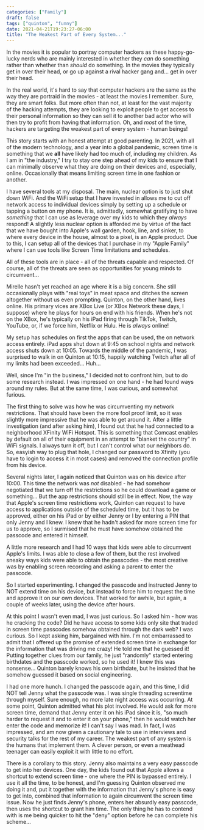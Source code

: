 ```yaml
---
categories: ["Family"]
draft: false
tags: ["quinton", "funny"]
date: 2021-04-21T19:23:27-06:00
title: "The Weakest Part of Every System..."
---
```

In the movies it is popular to portray computer hackers as these happy-go-lucky nerds who are mainly interested in whether they _can_ do something rather than whether than _should_ do something. In the movies they typically get in over their head, or go up against a rival hacker gang and... get in over their head.

In the real world, it's hard to say that computer hackers are the same as the way they are portraid in the movies - at least the movies I remember. Sure, they are smart folks. But more often than not, at least for the vast majority of the hacking attempts, they are looking to exploit people to get access to their personal information so they can sell it to another bad actor who will then try to profit from having that information. Oh, and _most_ of the time, hackers are targeting the weakest part of every system - human beings!

This story starts with an honest attempt at good parenting. In 2021, with all of the modern technology, and a year into a global pandemic, screen time is something that we **all** have likely had too much of, including my children. As I am in "the industry," I try to stay one step ahead of my kids to ensure that I can minimally observe what they are doing on their devices and, especially, online. Occasionally that means limiting screen time in one fashion or another.

I have several tools at my disposal. The main, nuclear option is to just shut down WiFi. And the WiFi setup that I have invested in allows me to cut off network access to individual devices simply by setting up a schedule or tapping a button on my phone. It is, admittedly, somewhat gratifying to have _something_ that I can use as leverage over my kids to which they _always_ respond! A slightly less nuclear option is afforded me by virtue of the fact that we have bought into Apple's wall garden, hook, line, and sinker, to where every device in the house, almost to a pixel, is an Apple product. Due to this, I can setup all of the devices that I purchase in my "Apple Family" where I can use tools like Screen Time limitations and schedules.

All of these tools are in place - all of the threats capable and respected. Of course, all of the threats are seen as opportunities for young minds to circumvent...

Mirelle hasn't yet reached an age where it is a big concern. She still occasionally plays with "real toys" in meat space and ditches the screen altogether without us even prompting. Quinton, on the other hand, lives online. His primary vices are XBox Live (or XBox Network these days, I suppose) where he plays for hours on end with his friends. When he's not on the XBox, he's typically on his iPad firing through TikTok, Twitch, YouTube, or, if we force him, Netflix or Hulu. He is _always_ online!

My setup has schedules on first the apps that can be used, the on network access entirely. iPad apps shut down at 9:45 on school nights and network access shuts down at 10:05. Towards the middle of the pandemic, I was surprised to walk in on Quinton at 10:15, happily watching Twitch after all of my limits had been exceeded... Huh...

Well, since I'm "in the business," I decided not to confront him, but to do some research instead. I was impressed on one hand - he had found ways around my rules. But at the same time, I was curious, and somewhat furious. 

The first thing to solve was how he was circumventing my network restrictions. That should have been the more fool proof limit, so it was slightly more impressive that he was able to get around it. After a little investigation (and after asking him), I found out that he had connected to a neighborhood XFinity WiFi Hotspot. This is something that Comcast enables by default on all of their equipment in an attempt to "blanket the country" in WiFi signals. I always turn it off, but I can't control what our neighbors do. So, easyish way to plug that hole, I changed our password to Xfinity (you have to login to access it in most cases) and removed the connection profile from his device.

Several nights later, I again noticed that Quinton was on his device after 10:00. This time the network was _not_ disabled - he had somehow negotiated that we turn off the restrictions so he could download a game or something... But the app restrictions should still be in effect. Now, the way that Apple's screen time restrictions work, Quinton can request to have access to applications outside of the scheduled time, but it has to be approved, either on his iPad or by either Jenny or I by entering a PIN that only Jenny and I knew. I knew that he hadn't asked for more screen time for us to approve, so I surmised that he must have somehow obtained the passcode and entered it himself.

A little more research and I had 10 ways that kids were able to circumvent Apple's limits. I was able to close a few of them, but the rest involved sneaky ways kids were able to obtain the passcodes - the most creative was by enabling screen recording and asking a parent to enter the passcode.

So I started experimenting. I changed the passcode and instructed Jenny to NOT extend time on his device, but instead to force him to request the time and approve it on our own devices. That worked for awhile, but again, a couple of weeks later, using the device after hours.

At this point I wasn't even mad, I was just curious. So I asked him - how was he cracking the code? Did he have access to some kids only site that traded in screen time passcodes somehow obtained through the dark web? I was curious. So I kept asking him, bargained with him. I'm not embarrassed to admit that I offered up the promise of extended screen time in exchange for the information that was driving me crazy! He told me that he guessed it! Putting together clues from our family, he just "randomly" started entering birthdates and the passcode worked, so he used it! I knew this was nonsense... Quinton barely knows his own birthdate, but he insisted that he somehow guessed it based on social engineering.

I had one more hunch. I changed the passcode again, and this time, I did NOT tell Jenny what the passcode was. I was single threading screentime through myself. Sure enough, no more late night access was occurring. At some point, Quinton admitted what his plot involved. He would ask for more screen time, demand that Jenny enter it on his iPad since it is, "so much harder to request it and to enter it on your phone," then he would watch her enter the code and memorize it! I can't say I was mad. In fact, I was impressed, and am now given a cautionary tale to use in interviews and security talks for the rest of my career. The weakest part of any system is the humans that implement them. A clever person, or even a meathead teenager can easily exploit it with little to no effort.

There is a corollary to this story. Jenny also maintains a very easy passcode to get into her devices. One day, the kids found out that Apple allows a shortcut to extend screen time - one where the PIN is bypassed entirely. I use it all the time, to be honest, and I'm guessing Quinton observed me doing it and, put it together with the information that Jenny's phone is easy to get into, combined that information to again circumvent the screen time issue. Now he just finds Jenny's phone, enters her absurdly easy passcode, then uses the shortcut to grant him time. The only thing he has to contend with is me being quicker to hit the "deny" option before he can complete his scheme...